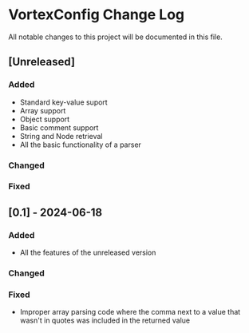 # VortexConfig Change Log

All notable changes to this project will be documented in this file.

## [Unreleased]

### Added

- Standard key-value suport
- Array support
- Object support
- Basic comment support
- String and Node retrieval
- All the basic functionality of a parser
 
### Changed
 
### Fixed


## [0.1] - 2024-06-18

### Added

- All the features of the unreleased version
 
### Changed
 
### Fixed

- Improper array parsing code where the comma next to a value that wasn't in quotes was included in the returned value